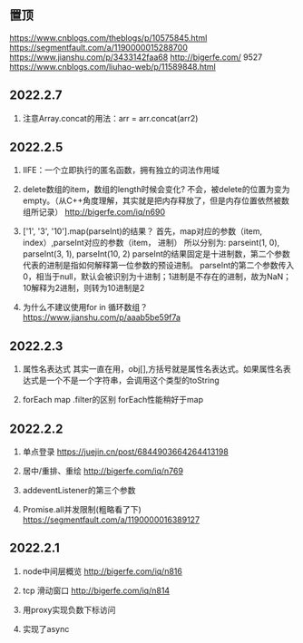 ## 置顶
https://www.cnblogs.com/theblogs/p/10575845.html
https://segmentfault.com/a/1190000015288700
https://www.jianshu.com/p/3433142faa68
http://bigerfe.com/ 9527
https://www.cnblogs.com/liuhao-web/p/11589848.html

## 2022.2.7
1. 注意Array.concat的用法：arr = arr.concat(arr2)


## 2022.2.5
1. IIFE：一个立即执行的匿名函数，拥有独立的词法作用域
2. delete数组的item，数组的length时候会变化?
不会，被delete的位置为变为empty。（从C++角度理解，其实就是把内存释放了，但是内存位置依然被数组所记录）
http://bigerfe.com/iq/n690

3. ['1', '3', '10'].map(parseInt)的结果？
首先，map对应的参数（item, index）,parseInt对应的参数（item， 进制）
所以分别为: parseint(1, 0), parseInt(3, 1), parseInt(10, 2)
parseInt的结果固定是十进制数，第二个参数代表的进制是指如何解释第一位参数的预设进制。
parseInt的第二个参数传入0，相当于null，默认会被识别为十进制；1进制是不存在的进制，故为NaN；10解释为2进制，则转为10进制是2

4. 为什么不建议使用for in 循环数组？
https://www.jianshu.com/p/aaab5be59f7a

## 2022.2.3
1. 属性名表达式
其实一直在用，obj[],方括号就是属性名表达式。如果属性名表达式是一个不是一个字符串，会调用这个类型的toString

2. forEach map .filter的区别
forEach性能稍好于map


## 2022.2.2
1. 单点登录
https://juejin.cn/post/6844903664264413198

2. 居中/重排、重绘
http://bigerfe.com/iq/n769

3. addeventListener的第三个参数

4. Promise.all并发限制(粗略看了下)
https://segmentfault.com/a/1190000016389127

## 2022.2.1
1. node中间层概览
http://bigerfe.com/iq/n816

2. tcp 滑动窗口
http://bigerfe.com/iq/n814

3. 用proxy实现负数下标访问

4. 实现了async